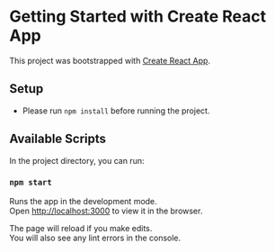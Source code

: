 # Getting Started with Create React App

This project was bootstrapped with [Create React App](https://github.com/facebook/create-react-app).


## Setup

- Please run `npm install` before running the project.


## Available Scripts

In the project directory, you can run:

### `npm start`

Runs the app in the development mode.\
Open [http://localhost:3000](http://localhost:3000) to view it in the browser.

The page will reload if you make edits.\
You will also see any lint errors in the console.
